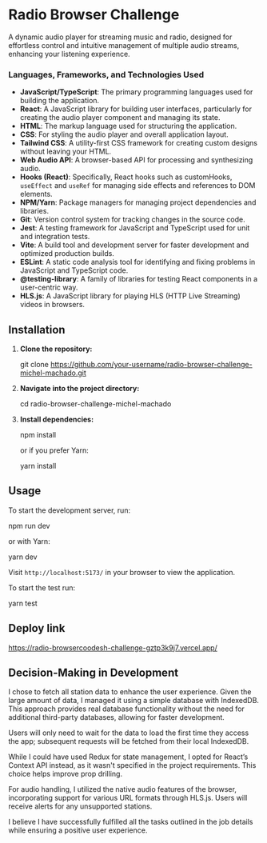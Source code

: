 # Radio Browser Challenge

A dynamic audio player for streaming music and radio, designed for effortless control and intuitive management of multiple audio streams, enhancing your listening experience.

### Languages, Frameworks, and Technologies Used

- **JavaScript/TypeScript**: The primary programming languages used for building the application.
- **React**: A JavaScript library for building user interfaces, particularly for creating the audio player component and managing its state.
- **HTML**: The markup language used for structuring the application.
- **CSS**: For styling the audio player and overall application layout.
- **Tailwind CSS**: A utility-first CSS framework for creating custom designs without leaving your HTML.
- **Web Audio API**: A browser-based API for processing and synthesizing audio.
- **Hooks (React)**: Specifically, React hooks such as customHooks, `useEffect` and `useRef` for managing side effects and references to DOM elements.
- **NPM/Yarn**: Package managers for managing project dependencies and libraries.
- **Git**: Version control system for tracking changes in the source code.
- **Jest**: A testing framework for JavaScript and TypeScript used for unit and integration tests.
- **Vite**: A build tool and development server for faster development and optimized production builds.
- **ESLint**: A static code analysis tool for identifying and fixing problems in JavaScript and TypeScript code.
- **@testing-library**: A family of libraries for testing React components in a user-centric way.
- **HLS.js**: A JavaScript library for playing HLS (HTTP Live Streaming) videos in browsers.

## Installation

1. **Clone the repository:**

   git clone https://github.com/your-username/radio-browser-challenge-michel-machado.git

2. **Navigate into the project directory:**

   cd radio-browser-challenge-michel-machado

3. **Install dependencies:**

   npm install

   or if you prefer Yarn:

   yarn install

## Usage

To start the development server, run:

npm run dev

or with Yarn:

yarn dev

Visit `http://localhost:5173/` in your browser to view the application.

To start the test run:

yarn test

## Deploy link

https://radio-browsercoodesh-challenge-gztp3k9j7.vercel.app/

## Decision-Making in Development

I chose to fetch all station data to enhance the user experience. Given the large amount of data, I managed it using a simple database with IndexedDB. This approach provides real database functionality without the need for additional third-party databases, allowing for faster development.

Users will only need to wait for the data to load the first time they access the app; subsequent requests will be fetched from their local IndexedDB.

While I could have used Redux for state management, I opted for React’s Context API instead, as it wasn't specified in the project requirements. This choice helps improve prop drilling.

For audio handling, I utilized the native audio features of the browser, incorporating support for various URL formats through HLS.js. Users will receive alerts for any unsupported stations.

I believe I have successfully fulfilled all the tasks outlined in the job details while ensuring a positive user experience.
